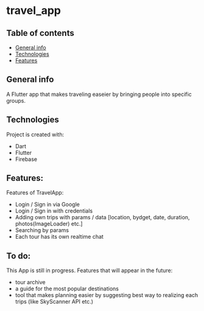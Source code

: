 # travel_app

## Table of contents
* [General info](#general-info)
* [Technologies](#technologies)
* [Features](#features)

## General info
A Flutter app that makes traveling easeier by bringing people into specific groups.
	
## Technologies
Project is created with:
* Dart
* Flutter
* Firebase
	
## Features: 
Features of TravelApp:
* Login / Sign in via Google
* Login / Sign in with credentials
* Adding own trips with params / data [location, bydget, date, duration, photos(ImageLoader) etc.]
* Searching by params
* Each tour has its own realtime chat


## To do: 
This App is still in progress. Features that will appear in the future:
* tour archive
* a guide for the most popular destinations
* tool that makes planning easier by suggesting best way to realizing each trips (like SkyScanner API etc.)

